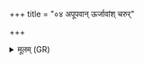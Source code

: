 +++
title = "०४ अपूपवान् ऊर्जावांश् चरुर्"

+++
<details><summary>मूलम् (GR)</summary>

अपूपवान् ऊर्जावांश् चरुर् एह (…) ॥ +++(see 18.77,6abcd)+++
</details>